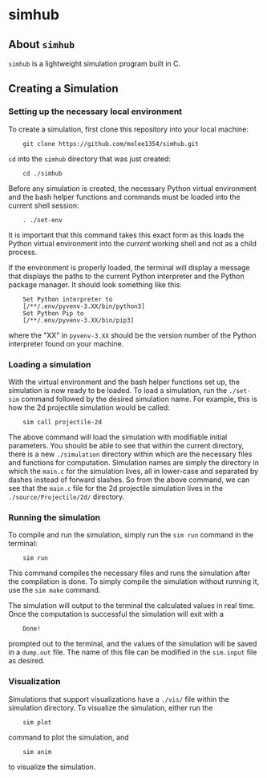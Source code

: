 # simhub

## About `simhub`

`simhub` is a lightweight simulation program built in C.

## Creating a Simulation

### Setting up the necessary local environment

To create a simulation, first clone this repository into your local machine:

        git clone https://github.com/molee1354/simhub.git

`cd` into the `simhub` directory that was just created:

        cd ./simhub

Before any simulation is created, the necessary Python virtual environment and the bash helper functions and commands must be loaded into the current shell session:

        . ./set-env

It is important that this command takes this exact form as this loads the Python virtual environment into the *current* working shell and not as a child process.

If the environment is properly loaded, the terminal will display a message that displays the paths to the current Python interpreter and the Python package manager. It should look something like this:

        Set Python interpreter to 
        [/**/.env/pyvenv-3.XX/bin/python3]
        Set Python Pip to 
        [/**/.env/pyvenv-3.XX/bin/pip3]

where the "XX" in `pyvenv-3.XX` should be the version number of the Python interpreter found on your machine.

### Loading a simulation

With the virtual environment and the bash helper functions set up, the simulation is now ready to be loaded. To load a simulation, run the `./set-sim` command followed by the desired simulation name. For example, this is how the 2d projectile simulation would be called:

        sim call projectile-2d

The above command will load the simulation with modifiable initial parameters. You should be able to see that within the current  directory, there is a new `./simulation` directory within which are the necessary files and functions for computation. Simulation names are simply the directory in which the `main.c` for the simulation lives, all in lower-case and separated by dashes instead of forward slashes. So from the above command, we can see that the `main.c` file for the 2d projectile simulation lives in the `./source/Projectile/2d/` directory.

### Running the simulation

To compile and run the simulation, simply run the `sim run` command in the terminal:

        sim run

This command compiles the necessary files and runs the simulation after the compilation is done. To simply compile the simulation without running it, use the `sim make` command.

The simulation will output to the terminal the calculated values in real time. Once the computation is successful the simulation will exit with a

        Done!

prompted out to the terminal, and the values of the simulation will be saved in a `dump.out` file. The name of this file can be modified in the `sim.input` file as desired.

### Visualization

Simulations that support visualizations have a `./vis/` file within the simulation directory. To visualize the simulation, either run the

        sim plot

command to plot the simulation, and

        sim anim

to visualize the simulation.
